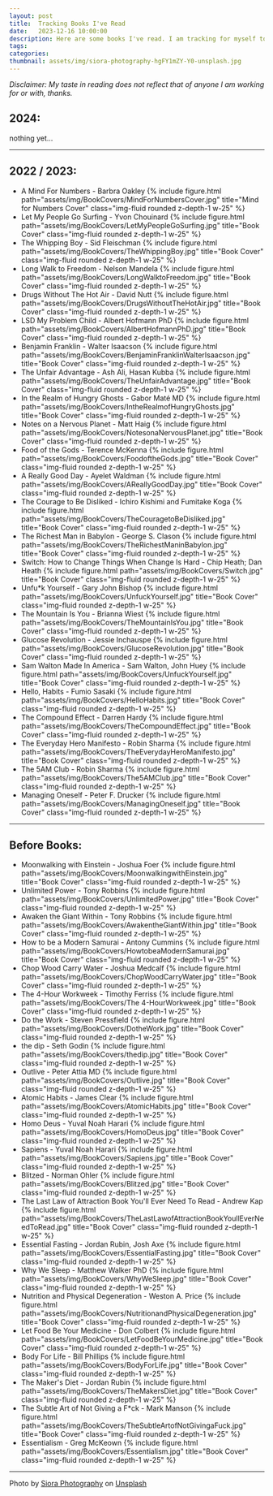 ```yaml
---
layout: post
title:  Tracking Books I've Read
date:   2023-12-16 10:00:00
description: Here are some books I've read. I am tracking for myself to see what I read over time and I want to publicly review the notes I get from a book. This is my way of taking good notes, then creating a plan to act which is how to incorporate into life. 
tags: 
categories: 
thumbnail: assets/img/siora-photography-hgFY1mZY-Y0-unsplash.jpg
---
```


<i>
    Disclaimer: My taste in reading does not reflect that of anyone I am working for or with, thanks. 
</i>

## 2024:
nothing yet...


<hr>


## 2022 / 2023:
<ul>
    <li>A Mind For Numbers - Barbra Oakley
    {%  include figure.html 
        path="assets/img/BookCovers/MindForNumbersCover.jpg"
        title="Mind for Numbers Cover" class="img-fluid rounded z-depth-1 w-25" %}
    </li>
    <li>Let My People Go Surfing - Yvon Chouinard
    {%  include figure.html 
        path="assets/img/BookCovers/LetMyPeopleGoSurfing.jpg"
        title="Book Cover" class="img-fluid rounded z-depth-1 w-25" %}
    </li>
    <li>The Whipping Boy - Sid Fleischman
    {%  include figure.html 
        path="assets/img/BookCovers/TheWhippingBoy.jpg"
        title="Book Cover" class="img-fluid rounded z-depth-1 w-25" %}
    </li>
    <li>Long Walk to Freedom - Nelson Mandela
    {%  include figure.html 
        path="assets/img/BookCovers/LongWalktoFreedom.jpg"
        title="Book Cover" class="img-fluid rounded z-depth-1 w-25" %}
    </li>
    <li>Drugs Without The Hot Air - David Nutt
    {%  include figure.html 
        path="assets/img/BookCovers/DrugsWithoutTheHotAir.jpg"
        title="Book Cover" class="img-fluid rounded z-depth-1 w-25" %}
    </li>
    <li>LSD My Problem Child - Albert Hofmann PhD
    {%  include figure.html 
        path="assets/img/BookCovers/AlbertHofmannPhD.jpg"
        title="Book Cover" class="img-fluid rounded z-depth-1 w-25" %}
    </li>
    <li>Benjamin Franklin - Walter Isaacson
    {%  include figure.html 
        path="assets/img/BookCovers/BenjaminFranklinWalterIsaacson.jpg"
        title="Book Cover" class="img-fluid rounded z-depth-1 w-25" %}
    </li>
    <li>The Unfair Advantage - Ash Ali, Hasan Kubba
    {%  include figure.html 
        path="assets/img/BookCovers/TheUnfairAdvantage.jpg"
        title="Book Cover" class="img-fluid rounded z-depth-1 w-25" %}
    </li>
    <li>In the Realm of Hungry Ghosts -  Gabor Maté MD
    {%  include figure.html 
        path="assets/img/BookCovers/IntheRealmofHungryGhosts.jpg"
        title="Book Cover" class="img-fluid rounded z-depth-1 w-25" %}
    </li>
    <li>Notes on a Nervous Planet - Matt Haig
    {%  include figure.html 
        path="assets/img/BookCovers/NotesonaNervousPlanet.jpg"
        title="Book Cover" class="img-fluid rounded z-depth-1 w-25" %}
    </li>
    <li>Food of the Gods - Terence McKenna
    {%  include figure.html 
        path="assets/img/BookCovers/FoodoftheGods.jpg"
        title="Book Cover" class="img-fluid rounded z-depth-1 w-25" %}
    </li>
    <li>A Really Good Day - Ayelet Waldman
    {%  include figure.html 
        path="assets/img/BookCovers/AReallyGoodDay.jpg"
        title="Book Cover" class="img-fluid rounded z-depth-1 w-25" %}
    </li>
    <li>The Courage to Be Disliked - Ichiro Kishimi and Fumitake Koga
    {%  include figure.html 
        path="assets/img/BookCovers/TheCouragetoBeDisliked.jpg"
        title="Book Cover" class="img-fluid rounded z-depth-1 w-25" %}
    </li>
    <li>The Richest Man in Babylon - George S. Clason
    {%  include figure.html 
        path="assets/img/BookCovers/TheRichestManinBabylon.jpg"
        title="Book Cover" class="img-fluid rounded z-depth-1 w-25" %}
    </li>
    <li>Switch: How to Change Things When Change Is Hard - Chip Heath; Dan Heath
    {%  include figure.html 
        path="assets/img/BookCovers/Switch.jpg"
        title="Book Cover" class="img-fluid rounded z-depth-1 w-25" %}
    </li>
    <li>Unfu*k Yourself - Gary John Bishop
    {%  include figure.html 
        path="assets/img/BookCovers/UnfuckYourself.jpg"
        title="Book Cover" class="img-fluid rounded z-depth-1 w-25" %}
    </li>
    <li>The Mountain Is You - Brianna Wiest
    {%  include figure.html 
        path="assets/img/BookCovers/TheMountainIsYou.jpg"
        title="Book Cover" class="img-fluid rounded z-depth-1 w-25" %}
    </li>
    <li>Glucose Revolution - Jessie Inchauspe
    {%  include figure.html 
        path="assets/img/BookCovers/GlucoseRevolution.jpg"
        title="Book Cover" class="img-fluid rounded z-depth-1 w-25" %}
    </li>
    <li>Sam Walton Made In America - Sam Walton, John Huey
    {%  include figure.html 
        path="assets/img/BookCovers/UnfuckYourself.jpg"
        title="Book Cover" class="img-fluid rounded z-depth-1 w-25" %}
    </li>
    <li>Hello, Habits - Fumio Sasaki
    {%  include figure.html 
        path="assets/img/BookCovers/HelloHabits.jpg"
        title="Book Cover" class="img-fluid rounded z-depth-1 w-25" %}
    </li>
    <li>The Compound Effect - Darren Hardy
    {%  include figure.html 
        path="assets/img/BookCovers/TheCompoundEffect.jpg"
        title="Book Cover" class="img-fluid rounded z-depth-1 w-25" %}
    </li>
    <li>The Everyday Hero Manifesto - Robin Sharma
    {%  include figure.html 
        path="assets/img/BookCovers/TheEverydayHeroManifesto.jpg"
        title="Book Cover" class="img-fluid rounded z-depth-1 w-25" %}
    </li>
    <li>The 5AM Club - Robin Sharma
    {%  include figure.html 
        path="assets/img/BookCovers/The5AMClub.jpg"
        title="Book Cover" class="img-fluid rounded z-depth-1 w-25" %}
    </li>
    <li>Managing Oneself - Peter F. Drucker
    {%  include figure.html 
        path="assets/img/BookCovers/ManagingOneself.jpg"
        title="Book Cover" class="img-fluid rounded z-depth-1 w-25" %}
    </li>
</ul>

<hr>

## Before Books:


<ul>
    <li>Moonwalking with Einstein - Joshua Foer
    {%  include figure.html 
        path="assets/img/BookCovers/MoonwalkingwithEinstein.jpg"
        title="Book Cover" class="img-fluid rounded z-depth-1 w-25" %}
    </li>
    <li>Unlimited Power - Tony Robbins
    {%  include figure.html 
        path="assets/img/BookCovers/UnlimitedPower.jpg"
        title="Book Cover" class="img-fluid rounded z-depth-1 w-25" %}
    </li>
    <li>Awaken the Giant Within - Tony Robbins
    {%  include figure.html 
        path="assets/img/BookCovers/AwakentheGiantWithin.jpg"
        title="Book Cover" class="img-fluid rounded z-depth-1 w-25" %}
    </li>
    <li>How to be a Modern Samurai - Antony Cummins
    {%  include figure.html 
        path="assets/img/BookCovers/HowtobeaModernSamurai.jpg"
        title="Book Cover" class="img-fluid rounded z-depth-1 w-25" %}
    </li>
    <li>Chop Wood Carry Water - Joshua Medcalf
    {%  include figure.html 
        path="assets/img/BookCovers/ChopWoodCarryWater.jpg"
        title="Book Cover" class="img-fluid rounded z-depth-1 w-25" %}
    </li>
    <li>The 4-Hour Workweek - Timothy Ferriss
    {%  include figure.html 
        path="assets/img/BookCovers/The 4-HourWorkweek.jpg"
        title="Book Cover" class="img-fluid rounded z-depth-1 w-25" %}
    </li>
    <li>Do the Work - Steven Pressfield
    {%  include figure.html 
        path="assets/img/BookCovers/DotheWork.jpg"
        title="Book Cover" class="img-fluid rounded z-depth-1 w-25" %}
    </li>
    <li>the dip - Seth Godin
    {%  include figure.html 
        path="assets/img/BookCovers/thedip.jpg"
        title="Book Cover" class="img-fluid rounded z-depth-1 w-25" %}
    </li>
    <li>Outlive - Peter Attia MD
    {%  include figure.html 
        path="assets/img/BookCovers/Outlive.jpg"
        title="Book Cover" class="img-fluid rounded z-depth-1 w-25" %}
    </li>
    <li>Atomic Habits - James Clear
    {%  include figure.html 
        path="assets/img/BookCovers/AtomicHabits.jpg"
        title="Book Cover" class="img-fluid rounded z-depth-1 w-25" %}
    </li>
    <li>Homo Deus - Yuval Noah Harari
    {%  include figure.html 
        path="assets/img/BookCovers/HomoDeus.jpg"
        title="Book Cover" class="img-fluid rounded z-depth-1 w-25" %}
    </li>
    <li>Sapiens - Yuval Noah Harari
    {%  include figure.html 
        path="assets/img/BookCovers/Sapiens.jpg"
        title="Book Cover" class="img-fluid rounded z-depth-1 w-25" %}
    </li>
    <li>Blitzed - Norman Ohler
    {%  include figure.html 
        path="assets/img/BookCovers/Blitzed.jpg"
        title="Book Cover" class="img-fluid rounded z-depth-1 w-25" %}
    </li>
    <li>The Last Law of Attraction Book You'll Ever Need To Read - Andrew Kap
    {%  include figure.html 
        path="assets/img/BookCovers/TheLastLawofAttractionBookYoullEverNeedToRead.jpg"
        title="Book Cover" class="img-fluid rounded z-depth-1 w-25" %}
    </li>
    <li>Essential Fasting - Jordan Rubin, Josh Axe
    {%  include figure.html 
        path="assets/img/BookCovers/EssentialFasting.jpg"
        title="Book Cover" class="img-fluid rounded z-depth-1 w-25" %}
    </li>
    <li>Why We Sleep - Matthew Walker PhD
    {%  include figure.html 
        path="assets/img/BookCovers/WhyWeSleep.jpg"
        title="Book Cover" class="img-fluid rounded z-depth-1 w-25" %}
    </li>
    <li>Nutrition and Physical Degeneration - Weston A. Price
    {%  include figure.html 
        path="assets/img/BookCovers/NutritionandPhysicalDegeneration.jpg"
        title="Book Cover" class="img-fluid rounded z-depth-1 w-25" %}
    </li>
    <li>Let Food Be Your Medicine - Don Colbert
    {%  include figure.html 
        path="assets/img/BookCovers/LetFoodBeYourMedicine.jpg"
        title="Book Cover" class="img-fluid rounded z-depth-1 w-25" %}
    </li>
    <li>Body For Life - Bill Phillips
    {%  include figure.html 
        path="assets/img/BookCovers/BodyForLife.jpg"
        title="Book Cover" class="img-fluid rounded z-depth-1 w-25" %}
    </li>
    <li>The Maker's Diet - Jordan Rubin
    {%  include figure.html 
        path="assets/img/BookCovers/TheMakersDiet.jpg"
        title="Book Cover" class="img-fluid rounded z-depth-1 w-25" %}
    </li>
    <li>The Subtle Art of Not Giving a F*ck - Mark Manson
    {%  include figure.html 
        path="assets/img/BookCovers/TheSubtleArtofNotGivingaFuck.jpg"
        title="Book Cover" class="img-fluid rounded z-depth-1 w-25" %}
    </li>
    <li>Essentialism - Greg McKeown
    {%  include figure.html 
        path="assets/img/BookCovers/Essentialism.jpg"
        title="Book Cover" class="img-fluid rounded z-depth-1 w-25" %}
    </li>
</ul>

<hr>

Photo by <a href="https://unsplash.com/@siora18?utm_content=creditCopyText&utm_medium=referral&utm_source=unsplash">Siora Photography</a> on <a href="https://unsplash.com/photos/woman-covering-her-face-with-white-book-hgFY1mZY-Y0?utm_content=creditCopyText&utm_medium=referral&utm_source=unsplash">Unsplash</a>
  